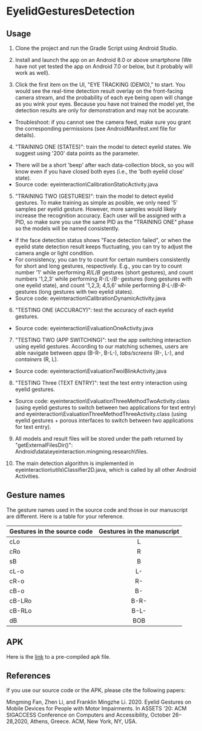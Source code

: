 # EyelidGesturesDetection

## Usage

1. Clone the project and run the Gradle Script using Android Studio.

2. Install and launch the app on an Android 8.0 or above smartphone (We have not yet tested the app on Android 7.0 or below, but it probably will work as well).

3. Click the first item on the UI, "EYE TRACKING (DEMO)," to start. You would see the real-time detection result overlay on the front-facing camera stream, and the probability of each eye being open will change as you wink your eyes. Because you have not trained the model yet, the detection results are only for demonstration and may not be accurate.
  * Troubleshoot: if you cannot see the camera feed, make sure you grant the corresponding permissions (see AndroidManifest.xml file for details).

4. "TRAINING ONE (STATES)": train the model to detect eyelid states. We suggest using '200' data points as the parameter. 
  * There will be a short 'beep' after each data-collection block, so you will know even if you have closed both eyes (i.e., the 'both eyelid close' state).
  * Source code: eyeinteraction\CalibrationStaticActivity.java

5. "TRAINING TWO (GESTURES)": train the model to detect eyelid gestures. To make training as simple as posible, we only need '5' samples per eyelid gesture. However, more samples would likely increase the recognition accuracy. Each user will be assigned with a PID, so make sure you use the same PID as the "TRAINING ONE" phase so the models will be named consistently.
  * If the face detection status shows "Face detection failed", or when the eyelid state detection result keeps fluctuating, you can try to adjust the camera angle or light condition. 
  * For consistency, you can try to count for certain numbers consistently for short and long gestures, respectively. E.g., you can try to count number '1' while performing *R*/*L*/*B* gestures (short gestures), and count numbers '1,2,3' while performing *R-*/*L-*/*B-* gestures (long gestures with one eyelid state), and count '1,2,3; 4,5,6' while performing *B-L-*/*B-R-* gestures (long gestures with two eyelid states). 
  * Source code: eyeinteraction\CalibrationDynamicActivity.java

6. "TESTING ONE (ACCURACY)": test the accuracy of each eyelid gestures. 
  * Source code: eyeinteraction\EvaluationOneActivity.java

7. "TESTING TWO (APP SWITCHING)": test the app switching interaction using eyelid gestures. According to our matching schemes, users are able navigate between *apps* (B-R-, B-L-), *tabs/screens* (R-, L-), and *containers* (R, L).
  * Source code: eyeinteraction\EvaluationTwoiBlinkActivity.java

8. "TESTING Three (TEXT ENTRY)": test the text entry interaction using eyelid gestures. 
  * Source code: eyeinteraction\EvaluationThreeMethodTwoActivity.class (using eyelid gestures to switch between two applications for text entry) and eyeinteraction\EvaluationThreeMethodThreeActivity.class (using eyelid gestures + porous interfaces to switch between two applications for text entry).

9. All models and result files will be stored under the path returned by "getExternalFilesDir()": Android\data\eyeinteraction.mingming.research\files.

10. The main detection algorithm is implemented in eyeinteraction\utils\Classifier2D.java, which is called by all other Android Activities. 

## Gesture names

The gesture names used in the source code and those in our manuscript are different. Here is a table for your reference.

| Gestures in the source code | Gestures in the manuscript |
| ------------- |:------------------:|
| cLo  | L |
| cRo  | R |
| sB   | B |
| cL-o | L- |
| cR-o | R- |
| cB-o | B- |
| cB-LRo | B-R- |
| cB-RLo | B-L- |
| dB | BOB |

## APK

Here is the [link](https://drive.google.com/file/d/18_LR8tk9XhDDLzaRJl-ec1YWTuMdGtHh/view?usp=sharing) to a pre-compiled apk file.


## References

If you use our source code or the APK, please cite the following papers:

Mingming Fan, Zhen Li, and Franklin Mingzhe Li. 2020. Eyelid Gestures on Mobile Devices for People with Motor Impairments. In ASSETS ’20: ACM SIGACCESS Conference on Computers and Accessibility, October 26–28,2020, Athens, Greece. ACM, New York, NY, USA.
